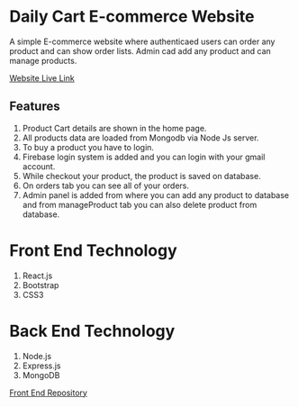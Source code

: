 # Daily Cart E-commerce Website
A simple E-commerce website where authenticaed users can order any product and can show order lists. Admin cad add any product and can manage products.

[Website Live Link](https://daily-cart-ashikur.web.app/)

## Features
1. Product Cart details are shown in the home page.
2. All products data are loaded from Mongodb via Node Js server.
3. To buy a product you have to login.
4. Firebase login system is added and you can login with your gmail account.
5. While checkout your product, the product is saved on database.
6. On orders tab you can see all of your orders.
7. Admin panel is added from where you can add any product to database and from manageProduct tab you can also delete product from database.

# Front End Technology
1. React.js
2. Bootstrap 
3. CSS3

# Back End Technology
1. Node.js
2. Express.js
3. MongoDB

[Front End Repository](https://github.com/developerashikur01/daily-cart-client)
